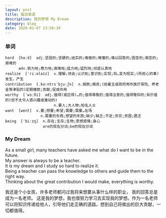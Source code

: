 ```yaml
---
layout: post
title: 每日英语
description: 我的梦想 My Dream
category: blog
date: 2020-01-07 13:50:39
---
```


### 单词
```
hard  [hɑːd]  adj.坚固的;坚硬的;结实的;难做的;难懂的;难以回答的;困苦的;艰苦的;艰难的
      adv.努力地;费力地;艰难地;猛力地;猛烈地;彻底认真地
realize  [ˈriːəlaɪz]  v.理解;领会;认识到;意识到;实现;将…变为现实;(所担心的事)发生，产生
contribution  [ˌkɑːntrɪˈbjuːʃn]  n.捐款;捐资;(给雇主或政府用作医疗保险、养老金等津贴的)定期缴款;贡献;促成作用
worthy  [ˈwɜːði]  adj.值得(或应得)…的;值得尊敬的;值得注意的;值得敬仰的;有价值的(但不太令人感兴趣或激动的)
                      n.要人;大人物;知名人士
want  [wɒnt]  v.要;想要;希望;需要;需要…在场
                n.需要的东西;想望的东西;缺少;缺乏;不足;贫穷;贫困;匮乏
being  [ˈbiːɪŋ]  n.存在;生存;生物;思想感情;身心
                 are的现在分词;be的现在分词
```

### My Dream
As a small girl, many teachers have asked me what do I want to be in the future.   
My answer is always to be a teacher.   
It is my dream and I study so hard to realize it.  
Being a teacher can pass the knowledge to others and guide them to the right way.  
Thinking about the great contribution I would make, everything is worthy.

我还是个小女孩，许多老师都问过我将来想要从事什么样的职业，
我的回答总是成为一名老师。
这是我的梦想，我也很努力学习去实现我的梦想。作为一名老师可以将知识传递给他人，引导他们走正确的道路。想到自己将做出的巨大贡献，一切都值得。





































